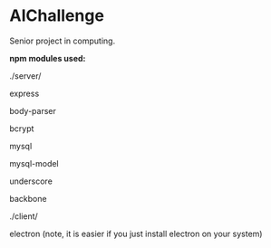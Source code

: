 # AIChallenge
Senior project in computing.

**npm modules used:**

./server/

  express
  
  body-parser
  
  bcrypt
  
  mysql
  
  mysql-model
  
  underscore
  
  backbone
  
  
./client/

  electron (note, it is easier if you just install electron on your system)
            
